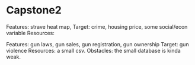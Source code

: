 # Capstone2
####
Features: strave heat map,
Target: crime, housing price, some social/econ variable
Resources: 

Features: gun laws, gun sales, gun registration, gun ownership
Target: gun violence
Resources: a small csv.
Obstacles: the small database is kinda weak. 

